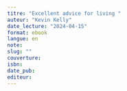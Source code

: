 ```yaml
---
titre: "Excellent advice for living "
auteur: "Kevin Kelly"
date_lecture: "2024-04-15"
format: ebook
langue: en
note:
slug: ""
couverture: 
isbn: 
date_pub: 
editeur: 
---
```

